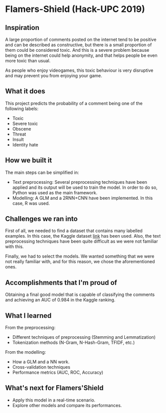 # Flamers-Shield (Hack-UPC 2019)

## Inspiration
A large proportion of comments posted on the internet tend to be positive and can be described as constructive, but there is a small proportion of them could be considered toxic. And this is a severe problem because being on the internet could help anonymity, and that helps people be even more toxic than usual. 

As people who enjoy videogames, this toxic behaviour is very disruptive and may prevent you from enjoying your game.

## What it does
This project predicts the probability of a comment being one of the following labels:
* Toxic
* Severe toxic
* Obscene
* Threat
* Insult
* Identity hate

## How we built it
The main steps can be simplified in:
* Text preprocessing: Several preprocessing techniques have been applied and its output will be used to train the model. In order to do so, Python was used as the main framework.
* Modelling: A GLM and a 2RNN+CNN have been implemented. In this case, R was used.

## Challenges we ran into
First of all, we needed to find a dataset that contains many labelled examples. In this case, the Kaggle dataset [link](https://www.kaggle.com/c/jigsaw-toxic-comment-classification-challenge) has been used. Also, the text preprocessing techniques have been quite difficult as we were not familiar with this.

Finally, we had to select the models. We wanted something that we were not really familiar with, and for this reason, we chose the aforementioned ones.

## Accomplishments that I'm proud of
Obtaining a final good model that is capable of classifying the comments and achieving an AUC of 
0.984 in the Kaggle ranking.

## What I learned
From the preprocessing:
* Different techniques of preprocessing (Stemming and Lemmatization)
* Tokenization methods (N-Gram, N-Hash-Gram, TFIDF, etc.)

From the modelling:
* How a GLM and a NN work.
* Cross-validation techniques
* Performance metrics (AUC, ROC, Accuracy)

## What's next for Flamers'Shield
* Apply this model in a real-time scenario.
* Explore other models and compare its performances.
